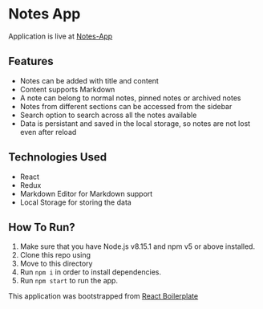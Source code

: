 # Notes App
Application is live at [Notes-App](https://aswinvb.com/notes-app-dev)

## Features
* Notes can be added with title and content
* Content supports Markdown
* A note can belong to normal notes, pinned notes or archived notes
* Notes from different sections can be accessed from the sidebar
* Search option to search across all the notes available
* Data is persistant and saved in the local storage, so notes are not lost even after reload
  

## Technologies Used
* React
* Redux
* Markdown Editor for Markdown support
* Local Storage for storing the data

## How To Run?
1.  Make sure that you have Node.js v8.15.1 and npm v5 or above installed.
2.  Clone this repo using
3.  Move to this directory
4.  Run `npm i` in order to install dependencies.
5.  Run `npm start` to run the app.

This application was bootstrapped from [React Boilerplate](https://github.com/react-boilerplate/react-boilerplate)
